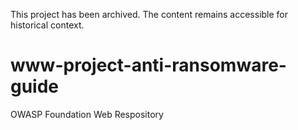 This project has been archived. The content remains accessible for historical context.

# www-project-anti-ransomware-guide
OWASP Foundation Web Respository
